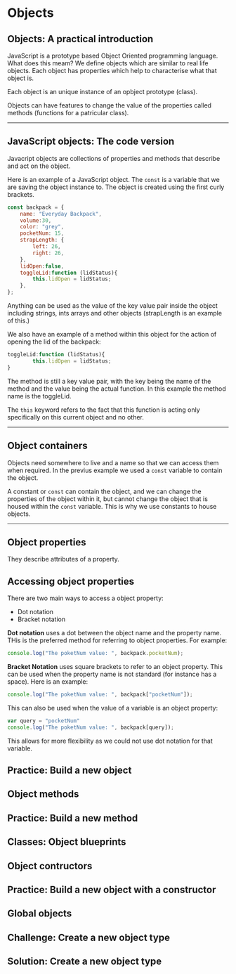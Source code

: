 # Objects

## Objects: A practical introduction

JavaScript is a prototype based Object Oriented programming language. What does this meam? We define objects which are similar to real life objects. Each object has properties which help to characterise what that object is.

Each object is an unique instance of an opbject prototype (class). 

Objects can have features to change the value of the properties called methods (functions for a patricular class).

---

## JavaScript objects: The code version

Javacript objects are collections of properties and methods that describe and act on the object.

Here is an example of a JavaScript object. The `const` is a variable that we are saving the object instance to. The object is created using the first curly brackets.

```JavaScript
const backpack = {
    name: "Everyday Backpack",
    volume:30,
    color: "grey",
    pocketNum: 15,
    strapLength: {
        left: 26,
        right: 26,
    },
    lidOpen:false,
    toggleLid:function (lidStatus){
        this.lidOpen = lidStatus;
    },
};
```
Anything can be used as the value of the key value pair inside the object including strings, ints arrays and other objects (strapLength is an example of this.)


We also have an example of a method within this object for the action of opening the lid of the backpack:
```JavaScript
toggleLid:function (lidStatus){
        this.lidOpen = lidStatus;
}
```
The method is still a key value pair, with the key being the name of the method and the value being the actual function. In this example the method name is the toggleLid. 

The `this` keyword refers to the fact that this function is acting only specifically on this  current object and no other.

---

## Object containers

Objects need somewhere to live and a name so that we can access them when required. In the previus example we used a `const` variable to contain the object. 

A constant or `const` can contain the object, and we can change the properties of the object within it, but cannot change the object that is housed within the `const` variable. This is why we use constants to house objects.

---

## Object properties

They describe attributes of a property.


## Accessing object properties

There are two main ways to access a object property:
- Dot notation
- Bracket notation

**Dot notation** uses a dot between the object name and the property name. THis is the preferred method for referring to object properties. For example:

```JavaScript
console.log("The poketNum value: ", backpack.pocketNum);
```
**Bracket Notation** uses square brackets to refer to an object property. This can be used when the property name is not standard (for instance has a space). Here is an example:
```JavaScript
console.log("The poketNum value: ", backpack["pocketNum"]);
```
This can also be used when the value of a variable is an object property:
```JavaScript
var query = "pocketNum"
console.log("The poketNum value: ", backpack[query]);
```
This allows for more flexibility as we could not use dot notation for that variable.


## Practice: Build a new object

## Object methods

## Practice: Build a new method

## Classes: Object blueprints

## Object contructors

## Practice: Build a new object with a constructor

## Global objects

## Challenge: Create a new object type

## Solution: Create a new object type



